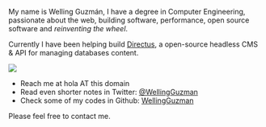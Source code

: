 My name is Welling Guzmán, I have a degree in Computer Engineering, passionate about the web, building software, performance, open source software and _reinventing the wheel_.

Currently I have been helping build [Directus](https://getdirectus.com), a open-source headless CMS & API for managing databases content.

![](//wellingguzman.com/images/me.jpg)

- Reach me at hola AT this domain
- Read even shorter notes in Twitter: [@WellingGuzman](https://twitter.com/WellingGuzman)
- Check some of my codes in Github: [WellingGuzman](https://github.com/WellingGuzman)

Please feel free to contact me.
